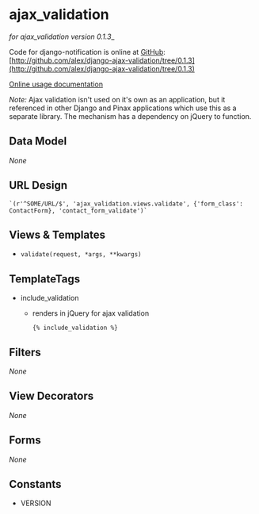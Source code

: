 ajax_validation
===============

_for ajax\_validation version 0.1.3__

Code for django-notification is online at [GitHub](http://github.com): [http://github.com/alex/django-ajax-validation/tree/0.1.3](http://github.com/alex/django-ajax-validation/tree/0.1.3)

[Online usage documentation](http://github.com/alex/django-ajax-validation/blob/0.1.3/docs/usage.txt)

_Note:_ Ajax validation isn't used on it's own as an application, but it referenced in other Django and Pinax applications which use this as a separate library. The mechanism has a dependency on jQuery to function.

Data Model
----------

_None_
	
URL Design
----------

	`(r'^SOME/URL/$', 'ajax_validation.views.validate', {'form_class': ContactForm}, 'contact_form_validate')`
	
Views & Templates
-----------------

* `validate(request, *args, **kwargs)`
	
TemplateTags
------------

* include_validation
	* renders in jQuery for ajax validation

		`{% include_validation %}`

Filters
-------

_None_

View Decorators
---------------

_None_

Forms
-----

_None_

Constants
---------

* VERSION
